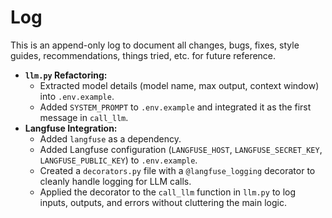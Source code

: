 # Log

This is an append-only log to document all changes, bugs, fixes, style guides, recommendations, things tried, etc. for future reference.

- **`llm.py` Refactoring:**
  - Extracted model details (model name, max output, context window) into `.env.example`.
  - Added `SYSTEM_PROMPT` to `.env.example` and integrated it as the first message in `call_llm`.
- **Langfuse Integration:**
  - Added `langfuse` as a dependency.
  - Added Langfuse configuration (`LANGFUSE_HOST`, `LANGFUSE_SECRET_KEY`, `LANGFUSE_PUBLIC_KEY`) to `.env.example`.
  - Created a `decorators.py` file with a `@langfuse_logging` decorator to cleanly handle logging for LLM calls.
  - Applied the decorator to the `call_llm` function in `llm.py` to log inputs, outputs, and errors without cluttering the main logic.
